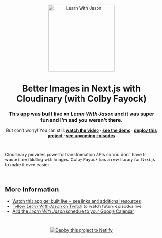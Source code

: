 <p align="center">
  <a href="https://www.learnwithjason.dev">
    <img src="https://res.cloudinary.com/jlengstorf/image/upload/w_440,q_auto,f_auto/v1609356421/lwj/learn-with-jason.png" alt="Learn With Jason" width="220" />
  </a>
</p>
<h1 align="center">
  Better Images in Next.js with Cloudinary (with Colby Fayock)
</h1>
<h3 align="center">
  This app was built live on <em>Learn With Jason</em> and it was super fun and I’m sad you weren’t there.
</h3>
<p align="center">
  But don’t worry! You can still: 
  <a href="https://www.learnwithjason.dev/better-images-in-next-js-with-cloudinary"><strong>watch the video</strong></a> · 
  <a href="https://cloudinary-nextjs.netlify.app"><strong>see the demo</strong></a> · 
  <a href="https://app.netlify.com/start/deploy?repository=https://github.com/learnwithjason/cloudinary-nextjs&utm_source=learnwithjason&utm_medium=github&utm_campaign=devex"><strong>deploy this project</strong></a> · 
  <a href="https://jason.af/lwj/schedule"><strong>see upcoming episodes</strong></a>
</p>

&nbsp;

Cloudinary provides powerful transformation APIs so you don’t have to waste time fiddling with images. Colby Fayock has a new library for Next.js to make it even easier.

&nbsp;

## More Information

- [Watch this app get built live + see links and additional resources][episode]
- [Follow _Learn With Jason_ on Twitch][twitch] to watch future episodes live
- [Add the _Learn With Jason_ schedule to your Google Calendar][cal]

&nbsp;
<p align="center">
  <a href="https://app.netlify.com/start/deploy?repository=https://github.com/learnwithjason/cloudinary-nextjs&utm_source=learnwithjason&utm_medium=github&utm_campaign=devex">
    <img src="https://www.netlify.com/img/deploy/button.svg" alt="Deploy this project to Netlify" />
  </a>
</p>

[episode]: https://www.learnwithjason.dev/better-images-in-next-js-with-cloudinary
[twitch]: https://jason.af/twitch
[cal]: https://jason.af/lwj/cal